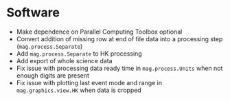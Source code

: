 # Software

- Make dependence on Parallel Computing Toolbox optional
- Convert addition of missing row at end of file data into a processing step (`mag.process.Separate`)
- Add `mag.process.Separate` to HK processing
- Add export of whole science data
- Fix issue with processing data ready time in `mag.process.Units` when not enough digits are present
- Fix issue with plotting last event mode and range in `mag.graphics.view.HK` when data is cropped
